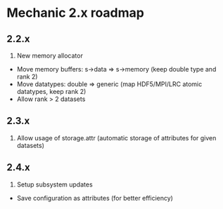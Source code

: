 Mechanic  2.x roadmap
=====================

2.2.x
-----

1. New memory allocator
  - Move memory buffers: s->data => s->memory (keep double type and rank 2)
  - Move datatypes: double => generic (map HDF5/MPI/LRC atomic datatypes, keep rank 2)
  - Allow rank > 2 datasets

2.3.x
-----

1. Allow usage of storage.attr (automatic storage of attributes for given datasets)

2.4.x
-----

1. Setup subsystem updates
  - Save configuration as attributes (for better efficiency)

